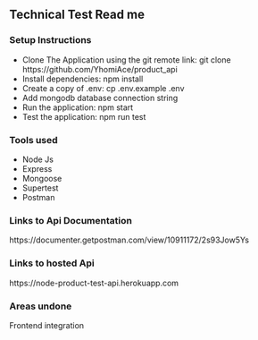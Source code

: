 ## Technical Test Read me

### Setup Instructions
<ul>
    <li>Clone The Application using the git remote link: git clone https://github.com/YhomiAce/product_api</li>
    <li>Install dependencies: npm install</li>
    <li>Create a copy of .env: cp .env.example .env</li>
    <li>Add mongodb database connection string</li>
    <li>Run the application: npm start</li>
    <li>Test the application: npm run test</li>
</ul>

### Tools used
<ul>
    <li>Node Js</li>
    <li>Express</li>
    <li>Mongoose</li>
    <li>Supertest</li>
    <li>Postman</li>
</ul>

### Links to Api Documentation
<p>https://documenter.getpostman.com/view/10911172/2s93Jow5Ys</p>

### Links to hosted Api
<p>https://node-product-test-api.herokuapp.com</p>

### Areas undone
<p>Frontend integration</p>